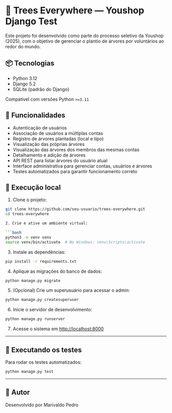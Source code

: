 # 🌳 Trees Everywhere — Youshop Django Test

Este projeto foi desenvolvido como parte do processo seletivo da Youshop (2025), com o objetivo de gerenciar o plantio de árvores por voluntários ao redor do mundo.

## 📦 Tecnologias

- Python 3.12
- Django 5.2
- SQLite (padrão do Django)


Compatível com versões Python `>=3.11`

## 🚀 Funcionalidades

- Autenticação de usuários
- Associação de usuários a múltiplas contas
- Registro de árvores plantadas (local e tipo)
- Visualização das próprias árvores
- Visualização das árvores dos membros das mesmas contas
- Detalhamento e adição de árvores
- API REST para listar árvores do usuário atual
- Interface administrativa para gerenciar contas, usuários e árvores
- Testes automatizados para garantir funcionamento correto

## 📂 Execução local

1. Clone o projeto:

```bash
git clone https://github.com/seu-usuario/trees-everywhere.git
cd trees-everywhere

2. Crie e ative um ambiente virtual:

```bash
python3 -m venv venv
source venv/bin/activate  # No Windows: venv\Scripts\activate
```

3. Instale as dependências:

```bash
pip install -r requirements.txt
```

4. Aplique as migrações do banco de dados:

```bash
python manage.py migrate
```

5. (Opcional) Crie um superusuário para acessar o admin:

```bash
python manage.py createsuperuser
```

6. Inicie o servidor de desenvolvimento:

```bash
python manage.py runserver
```

7. Acesse o sistema em [http://localhost:8000](http://localhost:8000)

---

## 🧪 Executando os testes

Para rodar os testes automatizados:

```bash
python manage.py test
```

---

## 📄 Autor

Desenvolvido por Marivaldo Pedro